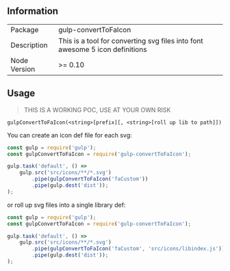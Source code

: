 ## Information

<table>
<tr> 
<td>Package</td><td>gulp-convertToFaIcon</td>
</tr>
<tr>
<td>Description</td>
<td>This is a tool for converting svg files into font awesome 5 icon definitions</td>
</tr>
<tr>
<td>Node Version</td>
<td>>= 0.10</td>
</tr>
</table>

## Usage
> THIS IS A WORKING POC, USE AT YOUR OWN RISK

`gulpConvertToFaIcon(<string>[prefix][, <string>[roll up lib to path]])`

You can create an icon def file for each svg:
```js
const gulp = require('gulp');
const gulpConvertToFaIcon = require('gulp-convertToFaIcon');

gulp.task('default', () =>
	gulp.src('src/icons/**/*.svg')
		.pipe(gulpConvertToFaIcon('faCustom'))
		.pipe(gulp.dest('dist'));
);
```

or roll up svg files into a single library def:
```js
const gulp = require('gulp');
const gulpConvertToFaIcon = require('gulp-convertToFaIcon');

gulp.task('default', () =>
	gulp.src('src/icons/**/*.svg')
		.pipe(gulpConvertToFaIcon('faCustom', 'src/icons/libindex.js'))
		.pipe(gulp.dest('dist'));
);
```
